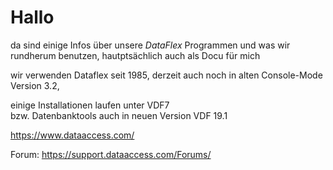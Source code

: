 # Hallo 

da sind einige Infos über unsere *DataFlex* Programmen und was wir rundherum benutzen, hautptsächlich auch als Docu für mich

wir verwenden Dataflex seit 1985, 
derzeit auch noch in alten Console-Mode Version 3.2,

einige Installationen laufen unter VDF7  
bzw. Datenbanktools auch in neuen Version VDF 19.1  

https://www.dataaccess.com/

Forum: https://support.dataaccess.com/Forums/

